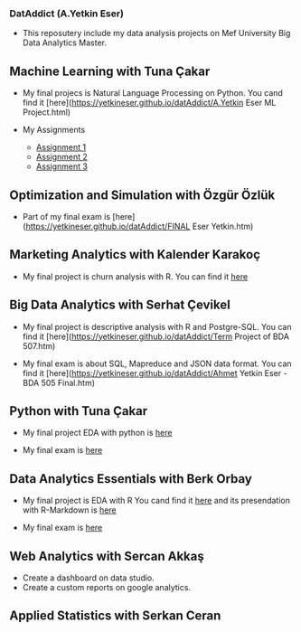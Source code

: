 ### DatAddict (A.Yetkin Eser)

- This reposutery include my data analysis projects on Mef University Big Data Analytics Master.

## Machine Learning with Tuna Çakar

- My final projecs is Natural Language Processing on Python. You cand find it [here](https://yetkineser.github.io/datAddict/A.Yetkin Eser ML Project.html)

- My Assignments
  * [Assignment 1](https://yetkineser.github.io/datAddict/BDA_502_ML_Assignment_1.htm)
  * [Assignment 2](https://yetkineser.github.io/datAddict/ML+Assignment+2.html)
  * [Assignment 3](https://yetkineser.github.io/datAddict/ML+Assignment+3.html)

## Optimization and Simulation with Özgür Özlük

- Part of my final exam is [here](https://yetkineser.github.io/datAddict/FINAL Eser Yetkin.htm)

## Marketing Analytics with Kalender Karakoç

- My final project is churn analysis with R. You can find it [here](https://yetkineser.github.io/datAddict/20180523_Marketing_Final.html)

## Big Data Analytics with Serhat Çevikel

- My final project is descriptive analysis with R and Postgre-SQL. You can find it [here](https://yetkineser.github.io/datAddict/Term Project of BDA 507.htm)

- My final exam is about SQL, Mapreduce and JSON data format. You can find it [here](https://yetkineser.github.io/datAddict/Ahmet Yetkin Eser - BDA 505 Final.htm)

## Python with Tuna Çakar

- My final project EDA with python is [here](https://yetkineser.github.io/datAddict/20180122_HousePrice.html)

- My final exam is [here](https://yetkineser.github.io/datAddict/20180121_Python_Final_Ahmet_Yetkin_Eser.html)

## Data Analytics Essentials with Berk Orbay

- My final project is EDA with R You cand find it [here](https://yetkineser.github.io/datAddict/20171218_BigMartEce.htm)
and its presendation with R-Markdown is [here](https://yetkineser.github.io/datAddict/20171219_BigMart_Pres_Ece.html)

- My final exam is [here](https://yetkineser.github.io/datAddict/Ahmet_Yetkin_Eser_Final.htm)

## Web Analytics with Sercan Akkaş

- Create a dashboard on data studio.
- Create a custom reports on google analytics.

## Applied Statistics with Serkan Ceran

